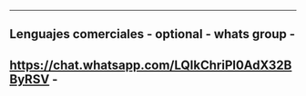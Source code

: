 --------------------------------------------------
Lenguajes comerciales                            -
optional                                         -
whats group                                      -
--------------------------------------------------
https://chat.whatsapp.com/LQIkChriPl0AdX32BByRSV -
--------------------------------------------------
